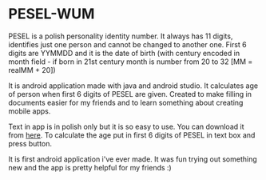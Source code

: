 # PESEL-WUM
PESEL is a polish personality identity number. It always has 11 digits, identifies just one person and cannot be changed to another one. First 6 digits are YYMMDD and it is the date of birth (with century encoded in month field - if born in 21st century month is number from 20 to 32 [MM = realMM + 20])

It is android application made with java and android studio. It calculates age of person when first 6 digits of PESEL are given. Created to make filling in documents easier for my friends and to learn something about creating mobile apps.

Text in app is in polish only but it is so easy to use. You can download it from [here]("../apk"). To calculate the age put in first 6 digits of PESEL in text box and press button. 

It is first android application i've ever made. It was fun trying out something new and the app is pretty helpful for my friends :)
